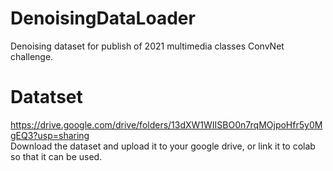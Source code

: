# DenoisingDataLoader
Denoising dataset for publish of 2021 multimedia classes ConvNet challenge.

# Datatset
https://drive.google.com/drive/folders/13dXW1WIISBO0n7rqMOjpoHfr5y0MgEQ3?usp=sharing  
Download the dataset and upload it to your google drive, or link it to colab so that it can be used.  
